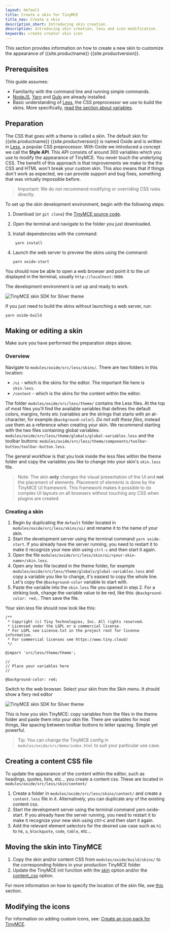 ```yaml
---
layout: default
title: Create a skin for TinyMCE
title_nav: Create a skin
description_short: Introducing skin creation.
description: Introducing skin creation, less and icon modification.
keywords: create creator skin icon
---
```


This section provides information on how to create a new skin to customize the appearance of {{site.productname}} {{site.productversion}}.

## Prerequisites

This guide assumes:

* Familiarity with the command line and running simple commands.
* [NodeJS](https://nodejs.org/en/), [Yarn](https://yarnpkg.com/en/) and [Gulp](https://gulpjs.com) are already installed.
* Basic understanding of [Less](http://lesscss.org), the CSS preprocessor we use to build the skins. More specifically, [read the section about variables](http://lesscss.org/features/#variables-feature).

## Preparation

The CSS that goes with a theme is called a skin. The default skin for {{site.productname}} {{site.productversion}} is named Oxide and is written in [Less](http://lesscss.org), a popular CSS preprocessor. With Oxide we introduced a concept we call the **Style API**. This API consists of around 300 variables which you use to modify the appearance of TinyMCE. You never touch the underlying CSS. The benefit of this approach is that improvements we make to the the CSS and HTML won't break your custom skin. This also means that if things don't work as expected, we can provide support and bug fixes, something that was virtually impossible before.

> Important: We do not recommend modifying or overriding CSS rules directly.

To set up the skin development environment, begin with the following steps:

1. Download (or `git clone`) the [TinyMCE source code](https://github.com/tinymce/tinymce).

2. Open the terminal and navigate to the folder you just downloaded.

3. Install dependencies with the command:

   ```
    yarn install
   ```

4. Launch the web server to preview the skins using the command:

   ```
   yarn oxide-start
   ```

You should now be able to open a web browser and point it to the url displayed in the terminal, usually `http://localhost:3000`.

The development environment is set up and ready to work.

![**TinyMCE skin SDK for Silver theme**]({{site.baseurl}}/images/SDKforsilver.png)

If you just need to build the skins without launching a web server, run:
```
yarn oxide-build
```

## Making or editing a skin

Make sure you have performed the preparation steps above.

### Overview

Navigate to `modules/oxide/src/less/skins/`. There are two folders in this location:
* `/ui` - which is the skins for the editor. The important file here is `skin.less`.
* `/content` - which is the skins for the content within the editor.

The folder `modules/oxide/src/less/theme/` contains the Less files. At the top of most files you'll find the available variables that defines the default colors, margins, fonts etc (variables are the strings that starts with an at-character, for example `@background-color`). *Do not edit these files*, instead use them as a reference when creating your skin. We recommend starting with the two files containing global variables: `modules/oxide/src/less/theme/globals/global-variables.less` and the toolbar buttons: `modules/oxide/src/less/theme/components/toolbar-button/toolbar-button.less`.

The general workflow is that you look inside the less files within the theme folder and copy the variables you like to change into your skin's `skin.less` file.

> Note: The skin **only** changes the visual presentation of the UI and **not** the placement of elements. Placement of elements is done by the TinyMCE UI framework. This framework makes it possible to do complex UI layouts on all browsers without touching any CSS when plugins are created.

### Creating a skin

1. Begin by duplicating the `default` folder located in `modules/oxide/src/less/skins/ui/` and rename it to the name of your skin.
2. Start the development server using the terminal command `yarn oxide-start`. If you already have the server running, you need to restart it to make it recognize your new skin using `ctrl-c` and then start it again.
3. Open the file `modules/oxide/src/less/skin/ui/<your-skin-name>/skin.less`.
4. Open any less file located in the theme folder, for example `modules/oxide/src/less/theme/globals/global-variables.less` and copy a variable you like to change, it's easiest to copy the whole line. Let's copy the `@background-color` variable to start with.
5. Paste the variable into the `skin.less` file you opened in step 2. For a striking look, change the variable value to be red, like this: `@background-color: red;`. Then save the file.

Your skin.less file should now look like this:

```
/**
 * Copyright (c) Tiny Technologies, Inc. All rights reserved.
 * Licensed under the LGPL or a commercial license.
 * For LGPL see License.txt in the project root for license information.
 * For commercial licenses see https://www.tiny.cloud/
 */

@import 'src/less/theme/theme';

//
// Place your variables here
//

@background-color: red;
```
Switch to the web browser. Select your skin from the *Skin menu*. It should show a fiery red editor

![**TinyMCE skin SDK for Silver theme**]({{site.baseurl}}/images/SDKforsilverCustomExample.png)

This is how you skin TinyMCE: copy variables from the files in the theme folder and paste them into your skin file. There are variables for most things, like spacing between toolbar buttons to letter spacing. Simple yet powerful.

> Tip: You can change the TinyMCE config in `modules/oxide/src/demo/index.html` to suit your particular use case.

## Creating a content CSS file

To update the appearance of the content within the editor, such as headings, quotes, lists, etc... you create a content css. These are located in `modules/oxide/src/less/skin/content/`

1. Create a folder in `modules/oxide/src/less/skins/content/` and create a `content.less` file in it. Alternatively, you can duplicate any of the existing content css.
2. Start the development server using the terminal command yarn oxide-start. If you already have the server running, you need to restart it to make it recognize your new skin using ctrl-c and then start it again.
3. Add the relevant element selectors for the desired use case such as `h1` to `h6`, `a`, `blockquote`, `code`, `table`, etc...

## Moving the skin into TinyMCE

1. Copy the skin and/or content CSS from `modules/oxide/build/skins/` to the corresponding folders in your production TinyMCE folder.
2. Update the TinyMCE init function with the [skin]({{site.baseurl}}/configure/editor-appearance/#skin) option and/or the [content_css]({{site.baseurl}}/configure/content-appearance/#content_css) option.

For more information on how to specify the location of the skin file, see [this]({{site.baseurl}}/configure/editor-appearance/#skin_url) section.

## Modifying the icons

For information on adding custom icons, see: [Create an icon pack for TinyMCE]({{site.baseurl}}/advanced/creating-an-icon-pack/).
